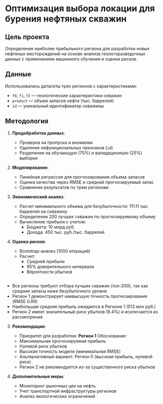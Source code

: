 # Оптимизация выбора локации для бурения нефтяных скважин

## Цель проекта
Определение наиболее прибыльного региона для разработки новых нефтяных месторождений на основе анализа геологоразведочных данных с применением машинного обучения и оценки рисков.

## Данные
Использовались датасеты трех регионов с характеристиками:
- `f0`, `f1`, `f2` — геологические характеристики скважин
- `product` — объем запасов нефти (тыс. баррелей)
- `id` — уникальный идентификатор скважины

## Методология

1. **Предобработка данных**:
   - Проверка на пропуски и аномалии
   - Удаление нефункциональных признаков (`id`)
   - Разделение на обучающую (75%) и валидационную (25%) выборки

2. **Моделирование**:
   - Линейная регрессия для прогнозирования объема запасов
   - Оценка качества через RMSE и средний прогнозируемый запас
   - Сравнение результатов по трем регионам

3. **Экономический анализ**:
   - Расчет минимального объема для безубыточности: 111.11 тыс. баррелей на скважину
   - Определение 200 лучших скважин по прогнозируемому объему
   - Вычисление прибыли с учетом:
     - Бюджета: 10 млрд руб.
     - Дохода: 450 тыс. руб./тыс. баррелей

4. **Оценка рисков**:
   - Bootstrap-анализ (1000 итераций)
   - Расчет:
     - Средней прибыли
     - 95% доверительного интервала
     - Вероятности убытков

## 

   - Все регионы требуют отбора лучших скважин (топ-200), так как средние запасы ниже безубыточного уровня
   - Регион 1 демонстрирует наивысшую точность прогнозирования (RMSE 0.89)
   - Наибольшая средняя прибыль ожидается в Регионе 1 (513 млн руб.)
   - Регион 2 имеет значительный риск убытков (6.4%) и исключается из рассмотрения

3. **Рекомендации**:
   - Приоритет для разработки: **Регион 1**
   Обоснование:
   - Максимальная прогнозируемая прибыль
   - Нулевой риск убытков
   - Высокая точность модели (минимальная RMSE)
   - Альтернативный вариант: Регион 0 (высокая прибыль, нулевой риск)
   - Регион 2 не рекомендуется из-за существенного риска убытков

4. **Дополнительные меры**:
   - Мониторинг рыночных цен на нефть
   - Учет транспортной инфраструктуры регионов
   - Анализ экологических ограничений
